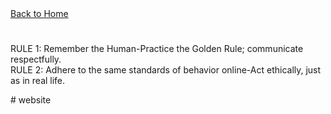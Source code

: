 <!DOCTYPE html>
<html lang="en">
<head>
    <title>Rule 1 & 2</title>
    <link rel="stylesheet" href="style.css">
</head>
<body>
   <div class="main rule-main">
    <a href="index.html" class="back-home">Back to Home</a>
    <h1></h1>
    <p>RULE 1: Remember the Human-Practice the Golden Rule; communicate respectfully. <br>
       RULE 2: Adhere to the same standards of behavior online-Act ethically, just as in real life.

        
</p>
</div>
    </div>
</body>

</html>
# website
